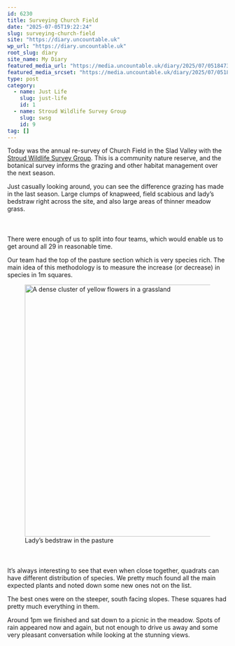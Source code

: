 ```yaml
---
id: 6230
title: Surveying Church Field
date: "2025-07-05T19:22:24"
slug: surveying-church-field
site: "https://diary.uncountable.uk"
wp_url: "https://diary.uncountable.uk"
root_slug: diary
site_name: My Diary
featured_media_url: "https://media.uncountable.uk/diary/2025/07/05184734/IMG20250705101155.webp"
featured_media_srcset: "https://media.uncountable.uk/diary/2025/07/05184734/IMG20250705101155-300x169.webp 300w, https://media.uncountable.uk/diary/2025/07/05184734/IMG20250705101155-1024x576.webp 1024w, https://media.uncountable.uk/diary/2025/07/05184734/IMG20250705101155-150x150.webp 150w, https://media.uncountable.uk/diary/2025/07/05184734/IMG20250705101155-640x360.webp 640w, https://media.uncountable.uk/diary/2025/07/05184734/IMG20250705101155.webp 1959w"
type: post
category:
  - name: Just Life
    slug: just-life
    id: 1
  - name: Stroud Wildlife Survey Group
    slug: swsg
    id: 9
tag: []
---
```



<p>Today was the annual re-survey of Church Field in the Slad Valley with the <a href="https://stroudwildlifesurvey.org.uk">Stroud Wildlife Survey Group</a>. This is a community nature reserve, and the botanical survey informs the grazing and other habitat management over the next season.</p>



<p>Just casually looking around, you can see the difference grazing has made in the last season.  Large clumps of knapweed, field scabious and lady&#8217;s bedstraw right across the site, and also large areas of thinner meadow grass.</p>


<style>.kb-row-layout-id6230_d9a099-35 > .kt-row-column-wrap{align-content:start;}:where(.kb-row-layout-id6230_d9a099-35 > .kt-row-column-wrap) > .wp-block-kadence-column{justify-content:start;}.kb-row-layout-id6230_d9a099-35 > .kt-row-column-wrap{column-gap:var(--global-kb-gap-md, 2rem);row-gap:var(--global-kb-gap-md, 2rem);padding-top:var(--global-kb-spacing-sm, 1.5rem);padding-bottom:var(--global-kb-spacing-sm, 1.5rem);grid-template-columns:repeat(2, minmax(0, 1fr));}.kb-row-layout-id6230_d9a099-35 > .kt-row-layout-overlay{opacity:0.30;}@media all and (max-width: 1024px){.kb-row-layout-id6230_d9a099-35 > .kt-row-column-wrap{grid-template-columns:repeat(2, minmax(0, 1fr));}}@media all and (max-width: 767px){.kb-row-layout-id6230_d9a099-35 > .kt-row-column-wrap{grid-template-columns:minmax(0, 1fr);}.kb-row-layout-id6230_d9a099-35 > .kt-row-column-wrap > .wp-block-kadence-column:nth-of-type(1){order:2;}.kb-row-layout-id6230_d9a099-35 > .kt-row-column-wrap > .wp-block-kadence-column:nth-of-type(2){order:1;}.kb-row-layout-id6230_d9a099-35 > .kt-row-column-wrap > .wp-block-kadence-column:nth-of-type(3){order:12;}.kb-row-layout-id6230_d9a099-35 > .kt-row-column-wrap > .wp-block-kadence-column:nth-of-type(4){order:11;}.kb-row-layout-id6230_d9a099-35 > .kt-row-column-wrap > .wp-block-kadence-column:nth-of-type(5){order:22;}.kb-row-layout-id6230_d9a099-35 > .kt-row-column-wrap > .wp-block-kadence-column:nth-of-type(6){order:21;}.kb-row-layout-id6230_d9a099-35 > .kt-row-column-wrap > .wp-block-kadence-column:nth-of-type(7){order:32;}.kb-row-layout-id6230_d9a099-35 > .kt-row-column-wrap > .wp-block-kadence-column:nth-of-type(8){order:31;}}</style><div class="kb-row-layout-wrap kb-row-layout-id6230_d9a099-35 alignnone wp-block-kadence-rowlayout"><div class="kt-row-column-wrap kt-has-2-columns kt-row-layout-equal kt-tab-layout-inherit kt-mobile-layout-row kt-row-valign-top">
<style>.kadence-column6230_8dab1b-a4 > .kt-inside-inner-col,.kadence-column6230_8dab1b-a4 > .kt-inside-inner-col:before{border-top-left-radius:0px;border-top-right-radius:0px;border-bottom-right-radius:0px;border-bottom-left-radius:0px;}.kadence-column6230_8dab1b-a4 > .kt-inside-inner-col{column-gap:var(--global-kb-gap-sm, 1rem);}.kadence-column6230_8dab1b-a4 > .kt-inside-inner-col{flex-direction:column;}.kadence-column6230_8dab1b-a4 > .kt-inside-inner-col > .aligncenter{width:100%;}.kadence-column6230_8dab1b-a4 > .kt-inside-inner-col:before{opacity:0.3;}.kadence-column6230_8dab1b-a4{position:relative;}@media all and (max-width: 1024px){.kadence-column6230_8dab1b-a4 > .kt-inside-inner-col{flex-direction:column;justify-content:center;}}@media all and (max-width: 767px){.kadence-column6230_8dab1b-a4 > .kt-inside-inner-col{flex-direction:column;justify-content:center;}}</style>
<div class="wp-block-kadence-column kadence-column6230_8dab1b-a4"><div class="kt-inside-inner-col">
<p>There were enough of us to split into four teams, which would enable us to get around all 29 in reasonable time.</p>



<p>Our team had the top of the pasture section which is very species rich.  The main idea of this methodology is to measure the increase (or decrease) in species in 1m squares.</p>
</div></div>


<style>.kadence-column6230_ad82e2-22 > .kt-inside-inner-col,.kadence-column6230_ad82e2-22 > .kt-inside-inner-col:before{border-top-left-radius:0px;border-top-right-radius:0px;border-bottom-right-radius:0px;border-bottom-left-radius:0px;}.kadence-column6230_ad82e2-22 > .kt-inside-inner-col{column-gap:var(--global-kb-gap-sm, 1rem);}.kadence-column6230_ad82e2-22 > .kt-inside-inner-col{flex-direction:column;}.kadence-column6230_ad82e2-22 > .kt-inside-inner-col > .aligncenter{width:100%;}.kadence-column6230_ad82e2-22 > .kt-inside-inner-col:before{opacity:0.3;}.kadence-column6230_ad82e2-22{position:relative;}@media all and (max-width: 1024px){.kadence-column6230_ad82e2-22 > .kt-inside-inner-col{flex-direction:column;justify-content:center;}}@media all and (max-width: 767px){.kadence-column6230_ad82e2-22 > .kt-inside-inner-col{flex-direction:column;justify-content:center;}}</style>
<div class="wp-block-kadence-column kadence-column6230_ad82e2-22"><div class="kt-inside-inner-col">
<figure class="wp-block-image size-large"><img loading="lazy" decoding="async" width="1024" height="576" src="https://media.uncountable.uk/diary/2025/07/05184712/IMG20250704154137-1024x576.webp" alt="A dense cluster of yellow flowers in a grassland" class="wp-image-6226" srcset="https://media.uncountable.uk/diary/2025/07/05184712/IMG20250704154137-1024x576.webp 1024w, https://media.uncountable.uk/diary/2025/07/05184712/IMG20250704154137-300x169.webp 300w, https://media.uncountable.uk/diary/2025/07/05184712/IMG20250704154137-640x360.webp 640w, https://media.uncountable.uk/diary/2025/07/05184712/IMG20250704154137.webp 1763w" sizes="auto, (max-width: 1024px) 100vw, 1024px" /><figcaption class="wp-element-caption">Lady&#8217;s bedstraw in the pasture</figcaption></figure>
</div></div>

</div></div>


<p>It&#8217;s always interesting to see that even when close together, quadrats can have different distribution of species.  We pretty much found all the main expected plants and noted down some new ones not on the list.</p>



<p>The best ones were on the steeper, south facing slopes.  These squares had pretty much everything in them.</p>



<p>Around 1pm we finished and sat down to a picnic in the meadow.  Spots of rain appeared now and again, but not enough to drive us away and some very pleasant conversation while looking at the stunning views.</p>
